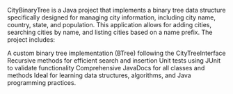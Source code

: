 CityBinaryTree is a Java project that implements a binary tree data structure specifically designed for managing city information,
including city name, country, state, and population. This application allows for adding cities, searching cities by name, 
and listing cities based on a name prefix. The project includes:

A custom binary tree implementation (BTree) following the CityTreeInterface
Recursive methods for efficient search and insertion
Unit tests using JUnit to validate functionality
Comprehensive JavaDocs for all classes and methods
Ideal for learning data structures, algorithms, and Java programming practices.
